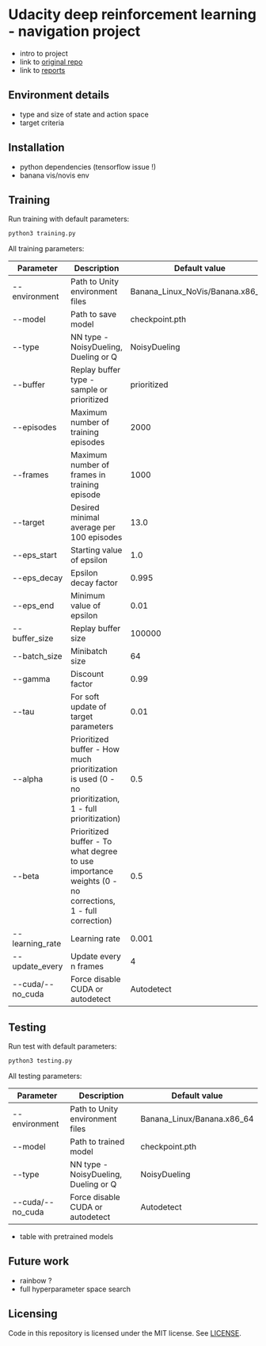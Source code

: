 # Udacity deep reinforcement learning - navigation project

- intro to project
- link to [original repo](https://github.com/udacity/deep-reinforcement-learning/tree/master/p1_navigation)
- link to [reports](Report.md)

## Environment details

- type and size of state and action space
- target criteria

## Installation

- python dependencies (tensorflow issue !)
- banana vis/novis env

## Training

Run training with default parameters:

```bash
python3 training.py
```

All training parameters:

|Parameter|Description|Default value|
|---|---|---|
|--environment|Path to Unity environment files|Banana_Linux_NoVis/Banana.x86_64|
|--model|Path to save model|checkpoint.pth|
|--type|NN type - NoisyDueling, Dueling or Q|NoisyDueling|
|--buffer|Replay buffer type - sample or prioritized|prioritized|
|--episodes|Maximum number of training episodes|2000|
|--frames|Maximum number of frames in training episode|1000|
|--target|Desired minimal average per 100 episodes|13.0|
|--eps_start|Starting value of epsilon|1.0|
|--eps_decay|Epsilon decay factor|0.995|
|--eps_end|Minimum value of epsilon|0.01|
|--buffer_size|Replay buffer size|100000|
|--batch_size|Minibatch size|64|
|--gamma|Discount factor|0.99|
|--tau|For soft update of target parameters|0.01|
|--alpha|Prioritized buffer - How much prioritization is used (0 - no prioritization, 1 - full prioritization)|0.5|
|--beta|Prioritized buffer - To what degree to use importance weights (0 - no corrections, 1 - full correction)|0.5|
|--learning_rate|Learning rate|0.001|
|--update_every|Update every n frames|4|
|--cuda/--no_cuda|Force disable CUDA or autodetect|Autodetect|

## Testing

Run test with default parameters:

```bash
python3 testing.py
```

All testing parameters:

|Parameter|Description|Default value|
|---|---|---|
|--environment|Path to Unity environment files|Banana_Linux/Banana.x86_64|
|--model|Path to trained model|checkpoint.pth|
|--type|NN type - NoisyDueling, Dueling or Q|NoisyDueling|
|--cuda/--no_cuda|Force disable CUDA or autodetect|Autodetect|

- table with pretrained models

## Future work

- rainbow ?
- full hyperparameter space search

## Licensing

Code in this repository is licensed under the MIT license. See [LICENSE](LICENSE).

